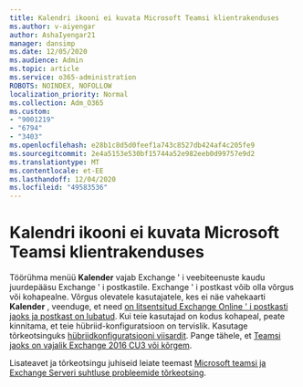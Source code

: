 ```yaml
---
title: Kalendri ikooni ei kuvata Microsoft Teamsi klientrakenduses
ms.author: v-aiyengar
author: AshaIyengar21
manager: dansimp
ms.date: 12/05/2020
ms.audience: Admin
ms.topic: article
ms.service: o365-administration
ROBOTS: NOINDEX, NOFOLLOW
localization_priority: Normal
ms.collection: Adm_O365
ms.custom:
- "9001219"
- "6794"
- "3403"
ms.openlocfilehash: e28b1c8d5d0feef1a743c8527db424af4c205fe9
ms.sourcegitcommit: 2e4a5153e530bf15744a52e982eeb0d99757e9d2
ms.translationtype: MT
ms.contentlocale: et-EE
ms.lasthandoff: 12/04/2020
ms.locfileid: "49583536"
---
```

# <a name="calendar-icon-isnt-showing-in-microsoft-teams-client"></a>Kalendri ikooni ei kuvata Microsoft Teamsi klientrakenduses

Töörühma menüü **Kalender** vajab Exchange ' i veebiteenuste kaudu juurdepääsu Exchange ' i postkastile. Exchange ' i postkast võib olla võrgus või kohapealne. Võrgus olevatele kasutajatele, kes ei näe vahekaarti **Kalender** , veenduge, et need [on litsentsitud Exchange Online ' i postkasti jaoks ja postkast on lubatud](https://docs.microsoft.com/exchange/recipients-in-exchange-online/create-user-mailboxes). Kui teie kasutajad on kodus kohapeal, peate kinnitama, et teie hübriid-konfiguratsioon on tervislik. Kasutage tõrkeotsinguks [hübriidkonfiguratsiooni viisardit](https://docs.microsoft.com/exchange/hybrid-deployment/hybrid-agent). Pange tähele, et [Teamsi jaoks on vajalik Exchange 2016 CU3 või kõrgem](https://docs.microsoft.com/microsoftteams/exchange-teams-interact).

Lisateavet ja tõrkeotsingu juhiseid leiate teemast [Microsoft teamsi ja Exchange Serveri suhtluse probleemide tõrkeotsing](https://docs.microsoft.com/microsoftteams/troubleshoot/known-issues/teams-exchange-interaction-issue).
